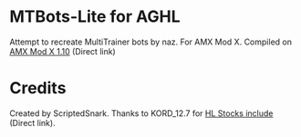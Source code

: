 # MTBots-Lite for AGHL

Attempt to recreate MultiTrainer bots by naz. For AMX Mod X. 
Compiled on [AMX Mod X 1.10](http://www.amxmodx.org/amxxdrop/1.9/amxmodx-1.9.0-git5263-base-windows.zip) (Direct link)

# Credits
Created by ScriptedSnark.
Thanks to  KORD_12.7 for [HL Stocks include](http://aghl.ru/forum/viewtopic.php?f=39&t=59) (Direct link).